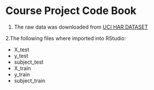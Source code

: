 # Course Project Code Book

1. The raw data was downloaded from [UCI HAR DATASET](https://d396qusza40orc.cloudfront.net/getdata%2Fprojectfiles%2FUCI%20HAR%20Dataset.zip)

2.The following files where imported into RStudio:
  + X_test
  + y_test
  + subject_test
  + X_train
  + y_train
  + subject_train
